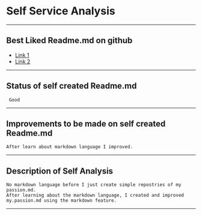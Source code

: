 # Self Service Analysis
------------
## Best Liked Readme.md on github
- [Link 1](https://github.com/coderjojo/creative-profile-readme/blob/master/EXAMPLES/adnanazmee.jpg)
- [Link 2](https://medium.com/@saumya.ranjan/how-to-write-a-readme-md-file-markdown-file-20cb7cbcd6f)
-------
## Status of self created Readme.md
```
 Good
```
----------
## Improvements to be made on self created Readme.md
```
After learn about markdown language I improved.
```
------------
## Description of Self Analysis
```
No markdown language before I just create simple repostries of my passion.md. 
After learning about the markdown language, I created and improved my.passion.md using the markdown feature.
```
-----------
